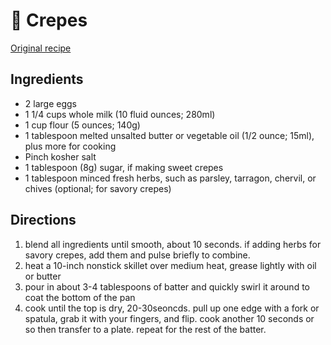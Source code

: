 # 🥞 Crepes

[Original recipe](https://www.seriouseats.com/recipes/2017/03/basic-crepes-batter-recipe.html)

## Ingredients

- 2 large eggs
- 1 1/4 cups whole milk (10 fluid ounces; 280ml)
- 1 cup flour (5 ounces; 140g)
- 1 tablespoon melted unsalted butter or vegetable oil (1/2 ounce; 15ml), plus
  more for cooking
- Pinch kosher salt
- 1 tablespoon (8g) sugar, if making sweet crepes
- 1 tablespoon minced fresh herbs, such as parsley, tarragon, chervil, or chives
  (optional; for savory crepes)

## Directions

1. blend all ingredients until smooth, about 10 seconds. if adding herbs for
   savory crepes, add them and pulse briefly to combine.
2. heat a 10-inch nonstick skillet over medium heat, grease lightly with oil or
   butter
3. pour in about 3-4 tablespoons of batter and quickly swirl it around to coat
   the bottom of the pan
4. cook until the top is dry, 20-30seoncds. pull up one edge with a fork or
   spatula, grab it with your fingers, and flip. cook another 10 seconds or so
   then transfer to a plate. repeat for the rest of the batter.
